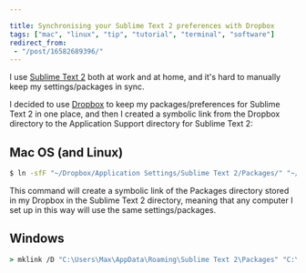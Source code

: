 ```yaml
---

title: Synchronising your Sublime Text 2 preferences with Dropbox
tags: ["mac", "linux", "tip", "tutorial", "terminal", "software"]
redirect_from:
 - "/post/16582689396/"
---
```


I use [Sublime Text 2](http://www.sublimetext.com/2) both at work and at home, and it's hard to manually keep my settings/packages in sync.

<!-- more -->

I decided to use [Dropbox](http://db.tt/rQKT8rQ) to keep my packages/preferences for Sublime Text 2 in one place, and then I created a symbolic link from the Dropbox directory to the Application Support directory for Sublime Text 2:

## Mac OS (and Linux)

```bash
$ ln -sfF "~/Dropbox/Application Settings/Sublime Text 2/Packages/" "~/Library/Application Support/Sublime Text 2/Packages"
```

This command will create a symbolic link of the Packages directory stored in my Dropbox in the Sublime Text 2 directory, meaning that any computer I set up in this way will use the same settings/packages.

## Windows

```bat
> mklink /D "C:\Users\Max\AppData\Roaming\Sublime Text 2\Packages" "C:\Users\Max\Dropbox\Application Settings\Sublime Text 2\Packages"
```
